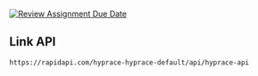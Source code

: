 [![Review Assignment Due Date](https://classroom.github.com/assets/deadline-readme-button-22041afd0340ce965d47ae6ef1cefeee28c7c493a6346c4f15d667ab976d596c.svg)](https://classroom.github.com/a/CJZjAPg8)


## Link API

    https://rapidapi.com/hyprace-hyprace-default/api/hyprace-api